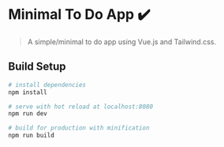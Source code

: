 # Minimal To Do App ✔️

> A simple/minimal to do app using Vue.js and Tailwind.css.

## Build Setup

``` bash
# install dependencies
npm install

# serve with hot reload at localhost:8080
npm run dev

# build for production with minification
npm run build
```
